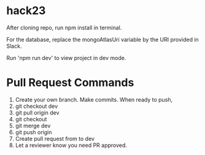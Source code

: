 # hack23

After cloning repo, run npm install in terminal. 

For the database, replace the mongoAtlasUri variable by the URI provided in Slack. 

Run 'npm run dev' to view
project in dev mode.

# Pull Request Commands

1. Create your own branch. Make commits. When ready to push,
2. git checkout dev
3. git pull origin dev
4. git checkout <yourbranch>
5. git merge dev
6. git push origin <yourbranch>
7. Create pull request from <yourbranch> to dev
8. Let a reviewer know you need PR approved.
